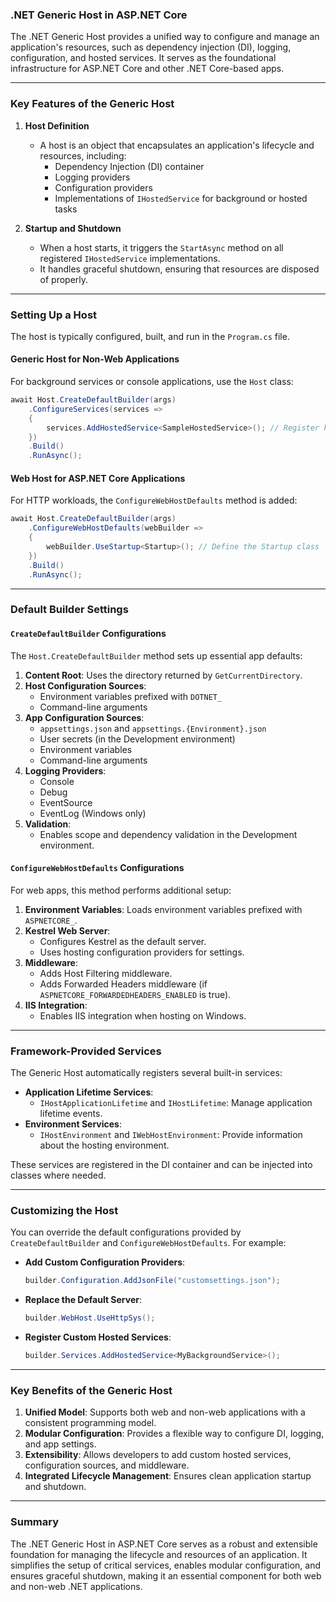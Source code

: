 ### **.NET Generic Host in ASP.NET Core**

The .NET Generic Host provides a unified way to configure and manage an application's resources, such as dependency injection (DI), logging, configuration, and hosted services. It serves as the foundational infrastructure for ASP.NET Core and other .NET Core-based apps.

---

### **Key Features of the Generic Host**

1. **Host Definition**
   - A host is an object that encapsulates an application's lifecycle and resources, including:
     - Dependency Injection (DI) container
     - Logging providers
     - Configuration providers
     - Implementations of `IHostedService` for background or hosted tasks

2. **Startup and Shutdown**
   - When a host starts, it triggers the `StartAsync` method on all registered `IHostedService` implementations.
   - It handles graceful shutdown, ensuring that resources are disposed of properly.

---

### **Setting Up a Host**

The host is typically configured, built, and run in the `Program.cs` file.

#### **Generic Host for Non-Web Applications**
For background services or console applications, use the `Host` class:
```csharp
await Host.CreateDefaultBuilder(args)
    .ConfigureServices(services =>
    {
        services.AddHostedService<SampleHostedService>(); // Register hosted services
    })
    .Build()
    .RunAsync();
```

#### **Web Host for ASP.NET Core Applications**
For HTTP workloads, the `ConfigureWebHostDefaults` method is added:
```csharp
await Host.CreateDefaultBuilder(args)
    .ConfigureWebHostDefaults(webBuilder =>
    {
        webBuilder.UseStartup<Startup>(); // Define the Startup class
    })
    .Build()
    .RunAsync();
```

---

### **Default Builder Settings**

#### **`CreateDefaultBuilder` Configurations**
The `Host.CreateDefaultBuilder` method sets up essential app defaults:
1. **Content Root**: Uses the directory returned by `GetCurrentDirectory`.
2. **Host Configuration Sources**:
   - Environment variables prefixed with `DOTNET_`
   - Command-line arguments
3. **App Configuration Sources**:
   - `appsettings.json` and `appsettings.{Environment}.json`
   - User secrets (in the Development environment)
   - Environment variables
   - Command-line arguments
4. **Logging Providers**:
   - Console
   - Debug
   - EventSource
   - EventLog (Windows only)
5. **Validation**:
   - Enables scope and dependency validation in the Development environment.

#### **`ConfigureWebHostDefaults` Configurations**
For web apps, this method performs additional setup:
1. **Environment Variables**: Loads environment variables prefixed with `ASPNETCORE_`.
2. **Kestrel Web Server**:
   - Configures Kestrel as the default server.
   - Uses hosting configuration providers for settings.
3. **Middleware**:
   - Adds Host Filtering middleware.
   - Adds Forwarded Headers middleware (if `ASPNETCORE_FORWARDEDHEADERS_ENABLED` is true).
4. **IIS Integration**:
   - Enables IIS integration when hosting on Windows.

---

### **Framework-Provided Services**

The Generic Host automatically registers several built-in services:

- **Application Lifetime Services**:
  - `IHostApplicationLifetime` and `IHostLifetime`: Manage application lifetime events.
- **Environment Services**:
  - `IHostEnvironment` and `IWebHostEnvironment`: Provide information about the hosting environment.

These services are registered in the DI container and can be injected into classes where needed.

---

### **Customizing the Host**

You can override the default configurations provided by `CreateDefaultBuilder` and `ConfigureWebHostDefaults`. For example:

- **Add Custom Configuration Providers**:
  ```csharp
  builder.Configuration.AddJsonFile("customsettings.json");
  ```
- **Replace the Default Server**:
  ```csharp
  builder.WebHost.UseHttpSys();
  ```
- **Register Custom Hosted Services**:
  ```csharp
  builder.Services.AddHostedService<MyBackgroundService>();
  ```

---

### **Key Benefits of the Generic Host**

1. **Unified Model**: Supports both web and non-web applications with a consistent programming model.
2. **Modular Configuration**: Provides a flexible way to configure DI, logging, and app settings.
3. **Extensibility**: Allows developers to add custom hosted services, configuration sources, and middleware.
4. **Integrated Lifecycle Management**: Ensures clean application startup and shutdown.

---

### **Summary**

The .NET Generic Host in ASP.NET Core serves as a robust and extensible foundation for managing the lifecycle and resources of an application. It simplifies the setup of critical services, enables modular configuration, and ensures graceful shutdown, making it an essential component for both web and non-web .NET applications.